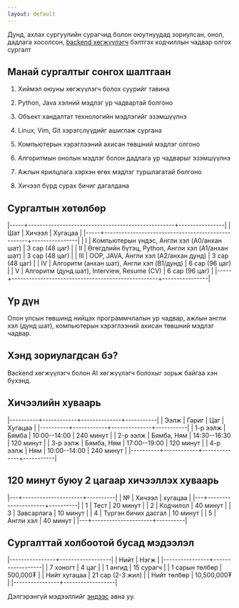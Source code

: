 ```yaml
---
layout: default
---
```


Дунд, ахлах сургуулийн сурагчид болон оюутнуудад зориулсан, онол, дадлага хосолсон, [backend хөгжүүлэгч](./backend.md) бэлтгэх кодчиллын чадвар олгох сургалт

## Манай сургалтыг сонгох шалтгаан

1. Хиймэл оюуны хөгжүүлэгч болох суурийг тавина

1. Python, Java хэлний мэдлэг ур чадвартай болгоно

1. Объект хандалтат технологийн мэдлэгийг эзэмшүүлнэ

1. Linux, Vim, Git хэрэгслүүдийг ашиглаж сургана

1. Компьютерын хэрэглээний ахисан төвшний мэдлэг олгоно

1. Алгоритмын онолын мэдлэг болон дадлага ур чадварыг эзэмшүүлнэ

1. Ажлын ярилцлага хэрхэн өгөх мэдлэг туршлагатай болгоно

1. Хичээл бүрд сурах бичиг дагалдана

## Сургалтын хөтөлбөр

|-----+---------------------------------------------------+----------------|
| Шат | Хичээл                                            | Хугацаа        |
|-----+---------------------------------------------------+----------------|
| I   | Компьютерын үндэс, Англи хэл (A0/анхан шат)       | 3 сар (48 цаг) |
| II  | Өгөгдлийн бүтэц, Python, Англи хэл (A1/анхан шат) | 3 сар (48 цаг) |
| III | OOP, JAVA, Англи хэл (A2/анхан дунд)              | 3 сар (48 цаг) |
| IV  | Алгоритм (анхан шат), Англи хэл (B1/дунд)         | 6 сар (96 цаг) |
| V   | Алгоритм (дунд шат), Interview, Resume (CV)       | 6 сар (96 цаг) |
|-----+---------------------------------------------------+----------------|

## Үр дүн

Олон улсын төвшинд нийцэх программчлалын ур чадвар, ажлын англи хэл (дунд шат), компьютерын хэрэглээний ахисан төвшний мэдлэг чадвар.

## Хэнд зориулагдсан бэ? 

Backend хөгжүүлэгч болон AI хөгжүүлэгч болохыг зорьж байгаа хэн бүхэнд.

## Хичээлийн хуваарь

|----------+------------+--------------+-----------|
| Ээлж     | Гариг      |          Цаг | Хугацаа   |
|----------+------------+--------------+-----------|
| 1-р ээлж | Бямба      | 10:00--14:00 | 240 минут |
| 2-р ээлж | Бямба, Ням | 14:30--16:30 | 120 минут |
| 3-р ээлж | Бямба, Ням | 17:00--19:00 | 120 минут |
| 4-р ээлж | Ням        | 10:00--14:00 | 240 минут |
|----------+------------+--------------+-----------|

## 120 минут буюу 2 цагаар хичээллэх хуваарь

|---+---------------------+----------|
| № | Хичээл              | хугацаа  |
|---+---------------------+----------|
| 1 | Тест                | 20 минут |
| 2 | Кодчилол            | 40 минут |
| 3 | Завсарлага          | 10 минут |
| 4 | Түргэн бичих дасгал | 10 минут |
| 5 | Англи хэл           | 40 минут |
|---+---------------------+----------|

## Сургалттай холбоотой бусад мэдээлэл

|----------------+------------------|
| Нийт           | Нэгж             |
|----------------+------------------|
| 7 хоногт       | 4 цаг            |
| 1 ангид        | 15 сурагч        |
| 1 сарын төлбөр | 500,000₮         |
| Нийт хугацаа   | 21 сар (2-3 жил) |
| Нийт төлбөр    | 10,500,000₮      |
|----------------+------------------|

Дэлгэрэнгүй мэдээллийг [эндээс](./faq.md) авна уу.

